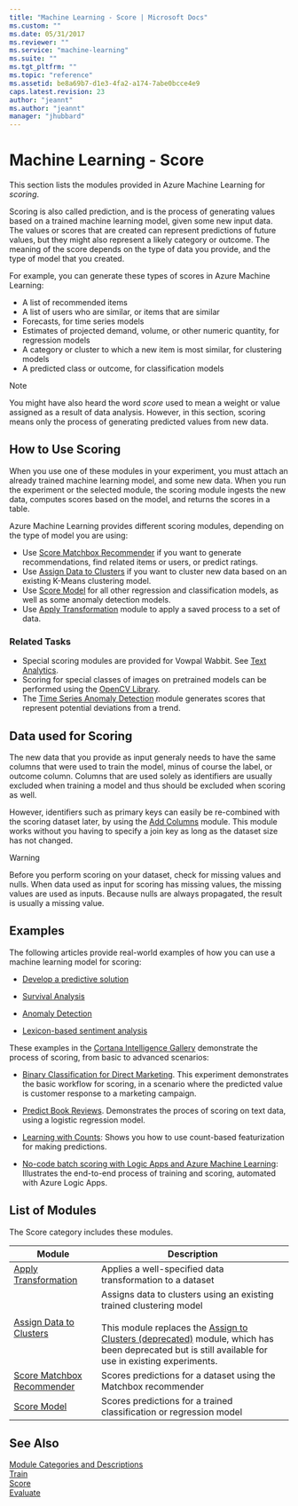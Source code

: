 ```yaml
---
title: "Machine Learning - Score | Microsoft Docs"
ms.custom: ""
ms.date: 05/31/2017
ms.reviewer: ""
ms.service: "machine-learning"
ms.suite: ""
ms.tgt_pltfrm: ""
ms.topic: "reference"
ms.assetid: be8a69b7-d1e3-4fa2-a174-7abe0bcce4e9
caps.latest.revision: 23
author: "jeannt"
ms.author: "jeannt"
manager: "jhubbard"
---
```

# Machine Learning - Score
This section lists the modules provided in Azure Machine Learning for *scoring*. 

Scoring is also called prediction, and is the process of generating values based on a trained machine learning model, given some new input data. The values or scores that are created can represent predictions of future values, but they might also represent a likely category or outcome. The meaning of the score depends on the type of data you provide, and the type of model that you created.  
  
For example, you can generate these types of scores in Azure Machine Learning:
  
- A list of recommended items
- A list of users who are similar, or items that are similar     
- Forecasts, for time series models    
-  Estimates of projected demand, volume, or other numeric quantity, for regression models    
- A category or cluster to which a new item is most similar, for clustering models    
-  A predicted class or outcome, for classification models  

> [!NOTE] 
> You might have also heard the word *score* used to mean a weight or value assigned as a result of data analysis. However, in this section, scoring means only the process of generating predicted values from new data.

## How to Use Scoring

When you use one of these modules in your experiment, you must attach an already trained machine learning model, and some new data. When you run the experiment or the selected module, the scoring module ingests the new data, computes scores based on the model, and returns the scores in a table. 

Azure Machine Learning provides different scoring modules, depending on the type of model you are using: 

+ Use [Score Matchbox Recommender](score-matchbox-recommender.md) if you want to generate recommendations, find related items or users, or predict ratings.  
+ Use [Assign Data to Clusters](assign-data-to-clusters.md) if you want to cluster new data based on an existing K-Means clustering model. 
+ Use [Score Model](score-model.md) for all other regression and classification models, as well as some anomaly detection models.  
+ Use [Apply Transformation](apply-transformation.md) module to apply a saved process to a set of data.

### Related Tasks

+ Special scoring modules are provided for Vowpal Wabbit. See [Text Analytics](text-analytics.md). 
+ Scoring for special classes of images on pretrained models can be performed using the [OpenCV Library](opencv-library-modules.md).  
+ The [Time Series Anomaly Detection](https://msdn.microsoft.com/library/mt775197.aspx) module generates scores that represent potential deviations from a trend. 

## Data used for Scoring

The new data that you provide as input generaly needs to have the same columns that were used to train the model, minus of course the label, or outcome column. Columns that are used solely as identifiers are usually excluded when training a model and thus should be excluded when scoring as well. 

However, identifiers such as primary keys can easily be re-combined with the scoring dataset later, by using the [Add Columns](add-columns.md) module. This module works without you having to specify a join key as long as the dataset size has not changed. 

> [!WARNING]
> Before you perform scoring on your dataset, check for missing values and nulls. When data used as input for scoring has missing values, the missing values are used as inputs. Because nulls are always propagated, the result is usually a missing value.  
  
## Examples  

The following articles provide real-world examples of how you can use a machine learning model for scoring:  
  
- [Develop a predictive solution](http://azure.microsoft.com/documentation/articles/machine-learning-walkthrough-develop-predictive-solution/)  
  
- [Survival Analysis](http://azure.microsoft.com/documentation/articles/machine-learning-r-csharp-survival-analysis/)  
  
- [Anomaly Detection](http://azure.microsoft.com/documentation/articles/machine-learning-apps-anomaly-detection/)  
  
- [Lexicon-based sentiment analysis](http://azure.microsoft.com/documentation/articles/machine-learning-r-csharp-lexicon-based-sentiment-analysis/)  

These examples in the [Cortana Intelligence Gallery](https://gallery.cortanaintelligence.com) demonstrate the process of scoring, from basic to advanced scenarios:

+ [Binary Classification for Direct Marketing](https://gallery.cortanaintelligence.com/Experiment/Binary-Classification-Direct-marketing-2). This experiment demonstrates the basic workflow for scoring, in a scenario where the predicted value is customer response to a marketing campaign.

+ [Predict Book Reviews](https://gallery.cortanaintelligence.com/Experiment/Predict-Book-Reviews-1). Demonstrates the proces of scoring on text data, using a logistic regression model.

+ [Learning with Counts](https://gallery.cortanaintelligence.com/Experiment/Learning-with-Counts-Binary-Classification-2): Shows you how to use count-based featurization for making predictions.  

+ [No-code batch scoring with Logic Apps and Azure Machine Learning](https://gallery.cortanaintelligence.com/Tutorial/No-code-Batch-Scoring-1): Illustrates the end-to-end process of training and scoring, automated with Azure Logic Apps.

##  <a name="modules"></a> List of Modules  

The Score category includes these modules.  
  
|Module|Description|  
|------------|-----------------|  
|[Apply Transformation](apply-transformation.md)|Applies a well-specified data transformation to a dataset|  
|[Assign Data to Clusters](assign-data-to-clusters.md)|Assigns data to clusters using an existing trained clustering model<br /><br /> This module replaces the [Assign to Clusters (deprecated)](assign-to-clusters-deprecated.md) module, which has been deprecated but is still available for use in existing experiments.|  
|[Score Matchbox Recommender](score-matchbox-recommender.md)|Scores predictions for a dataset using the Matchbox recommender|  
|[Score Model](score-model.md)|Scores predictions for a trained classification or regression model|  
  
## See Also  

[Module Categories and Descriptions](machine-learning-module-descriptions.md)   
 [Train](machine-learning-train.md)   
 [Score](machine-learning-score.md)   
 [Evaluate](machine-learning-evaluate.md)